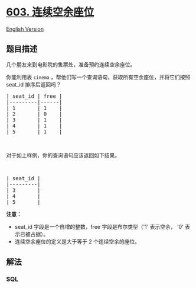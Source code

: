 # [603. 连续空余座位](https://leetcode-cn.com/problems/consecutive-available-seats)

[English Version](/solution/0600-0699/0603.Consecutive%20Available%20Seats/README_EN.md)

## 题目描述

<!-- 这里写题目描述 -->

<p>几个朋友来到电影院的售票处，准备预约连续空余座位。</p>

<p>你能利用表&nbsp;<code>cinema</code>&nbsp;，帮他们写一个查询语句，获取所有空余座位，并将它们按照 seat_id 排序后返回吗？</p>

<pre>| seat_id | free |
|---------|------|
| 1       | 1    |
| 2       | 0    |
| 3       | 1    |
| 4       | 1    |
| 5       | 1    |
</pre>

<p>&nbsp;</p>

<p>对于如上样例，你的查询语句应该返回如下结果。</p>

<p>&nbsp;</p>

<pre>| seat_id |
|---------|
| 3       |
| 4       |
| 5       |
</pre>

<p><strong>注意：</strong></p>

<ul>
	<li>seat_id 字段是一个自增的整数，free 字段是布尔类型（&#39;1&#39; 表示空余， &#39;0&#39; 表示已被占据）。</li>
	<li>连续空余座位的定义是大于等于 2 个连续空余的座位。</li>
</ul>


## 解法

<!-- 这里可写通用的实现逻辑 -->

<!-- tabs:start -->

### **SQL**

```sql

```

<!-- tabs:end -->